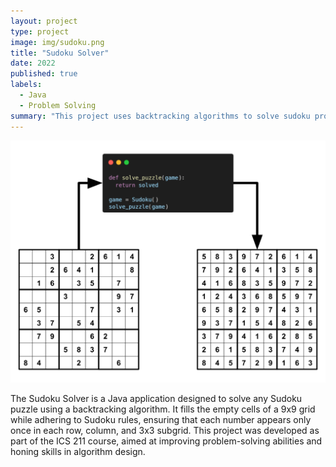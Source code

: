 ```yaml
---
layout: project
type: project
image: img/sudoku.png
title: "Sudoku Solver"
date: 2022
published: true
labels:
  - Java
  - Problem Solving
summary: "This project uses backtracking algorithms to solve sudoku problems"
---
```


<img class="img-fluid" src="../img/sudokuSolver.png">

The Sudoku Solver is a Java application designed to solve any Sudoku puzzle using a backtracking algorithm. It fills the empty cells of a 9x9 grid while adhering to Sudoku rules, ensuring that each number appears only once in each row, column, and 3x3 subgrid. This project was developed as part of the ICS 211 course, aimed at improving problem-solving abilities and honing skills in algorithm design.
